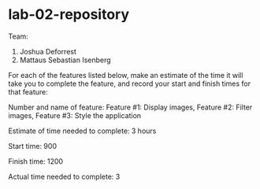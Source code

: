 # lab-02-repository


Team: 
1. Joshua Deforrest
2. Mattaus Sebastian Isenberg


For each of the features listed below, make an estimate of the time it will take you to complete the feature, and record your start and finish times for that feature:

Number and name of feature: Feature #1: Display images, Feature #2: Filter images, Feature #3: Style the application

Estimate of time needed to complete: 3 hours

Start time: 900

Finish time: 1200

Actual time needed to complete: 3

